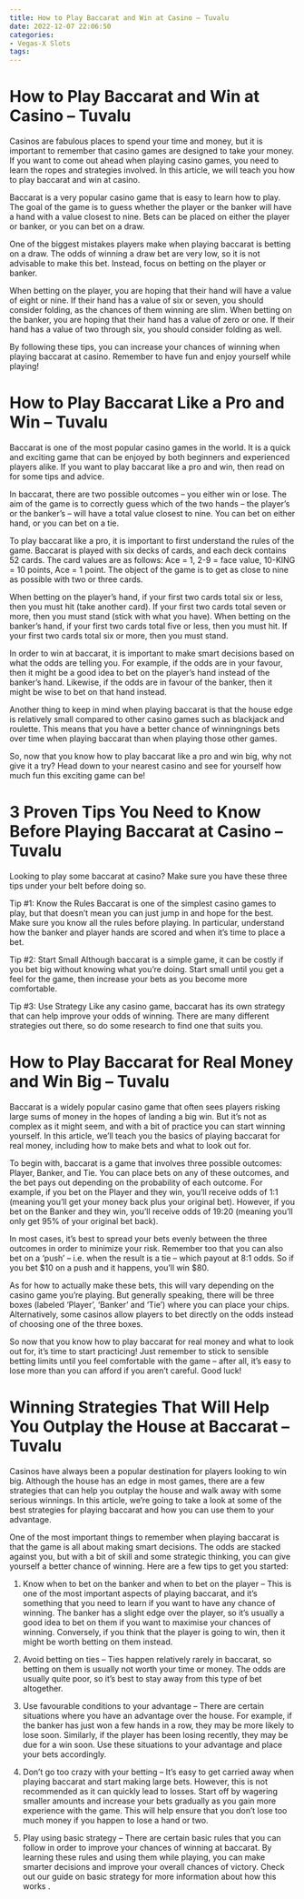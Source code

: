 ```yaml
---
title: How to Play Baccarat and Win at Casino – Tuvalu
date: 2022-12-07 22:06:50
categories:
- Vegas-X Slots
tags:
---
```



#  How to Play Baccarat and Win at Casino – Tuvalu

Casinos are fabulous places to spend your time and money, but it is important to remember that casino games are designed to take your money. If you want to come out ahead when playing casino games, you need to learn the ropes and strategies involved. In this article, we will teach you how to play baccarat and win at casino.

Baccarat is a very popular casino game that is easy to learn how to play. The goal of the game is to guess whether the player or the banker will have a hand with a value closest to nine. Bets can be placed on either the player or banker, or you can bet on a draw.

One of the biggest mistakes players make when playing baccarat is betting on a draw. The odds of winning a draw bet are very low, so it is not advisable to make this bet. Instead, focus on betting on the player or banker.

When betting on the player, you are hoping that their hand will have a value of eight or nine. If their hand has a value of six or seven, you should consider folding, as the chances of them winning are slim. When betting on the banker, you are hoping that their hand has a value of zero or one. If their hand has a value of two through six, you should consider folding as well.

By following these tips, you can increase your chances of winning when playing baccarat at casino. Remember to have fun and enjoy yourself while playing!

#  How to Play Baccarat Like a Pro and Win – Tuvalu

Baccarat is one of the most popular casino games in the world. It is a quick and exciting game that can be enjoyed by both beginners and experienced players alike. If you want to play baccarat like a pro and win, then read on for some tips and advice.

In baccarat, there are two possible outcomes – you either win or lose. The aim of the game is to correctly guess which of the two hands – the player’s or the banker’s – will have a total value closest to nine. You can bet on either hand, or you can bet on a tie.

To play baccarat like a pro, it is important to first understand the rules of the game. Baccarat is played with six decks of cards, and each deck contains 52 cards. The card values are as follows: Ace = 1, 2-9 = face value, 10-KING = 10 points, Ace = 1 point. The object of the game is to get as close to nine as possible with two or three cards.

When betting on the player’s hand, if your first two cards total six or less, then you must hit (take another card). If your first two cards total seven or more, then you must stand (stick with what you have). When betting on the banker’s hand, if your first two cards total five or less, then you must hit. If your first two cards total six or more, then you must stand.

In order to win at baccarat, it is important to make smart decisions based on what the odds are telling you. For example, if the odds are in your favour, then it might be a good idea to bet on the player’s hand instead of the banker’s hand. Likewise, if the odds are in favour of the banker, then it might be wise to bet on that hand instead.

Another thing to keep in mind when playing baccarat is that the house edge is relatively small compared to other casino games such as blackjack and roulette. This means that you have a better chance of winningnings bets over time when playing baccarat than when playing those other games.

So, now that you know how to play baccarat like a pro and win big, why not give it a try? Head down to your nearest casino and see for yourself how much fun this exciting game can be!

#  3 Proven Tips You Need to Know Before Playing Baccarat at Casino – Tuvalu

Looking to play some baccarat at casino? Make sure you have these three tips under your belt before doing so.

Tip #1: Know the Rules
Baccarat is one of the simplest casino games to play, but that doesn’t mean you can just jump in and hope for the best. Make sure you know all the rules before playing. In particular, understand how the banker and player hands are scored and when it’s time to place a bet.

Tip #2: Start Small
Although baccarat is a simple game, it can be costly if you bet big without knowing what you’re doing. Start small until you get a feel for the game, then increase your bets as you become more comfortable.

Tip #3: Use Strategy
Like any casino game, baccarat has its own strategy that can help improve your odds of winning. There are many different strategies out there, so do some research to find one that suits you.

#  How to Play Baccarat for Real Money and Win Big – Tuvalu

Baccarat is a widely popular casino game that often sees players risking large sums of money in the hopes of landing a big win. But it’s not as complex as it might seem, and with a bit of practice you can start winning yourself. In this article, we’ll teach you the basics of playing baccarat for real money, including how to make bets and what to look out for.

To begin with, baccarat is a game that involves three possible outcomes: Player, Banker, and Tie. You can place bets on any of these outcomes, and the bet pays out depending on the probability of each outcome. For example, if you bet on the Player and they win, you’ll receive odds of 1:1 (meaning you’ll get your money back plus your original bet). However, if you bet on the Banker and they win, you’ll receive odds of 19:20 (meaning you’ll only get 95% of your original bet back).

In most cases, it’s best to spread your bets evenly between the three outcomes in order to minimize your risk. Remember too that you can also bet on a ‘push’ – i.e. when the result is a tie – which payout at 8:1 odds. So if you bet $10 on a push and it happens, you’ll win $80.

As for how to actually make these bets, this will vary depending on the casino game you’re playing. But generally speaking, there will be three boxes (labeled ‘Player’, ‘Banker’ and ‘Tie’) where you can place your chips. Alternatively, some casinos allow players to bet directly on the odds instead of choosing one of the three boxes.

So now that you know how to play baccarat for real money and what to look out for, it’s time to start practicing! Just remember to stick to sensible betting limits until you feel comfortable with the game – after all, it’s easy to lose more than you can afford if you aren’t careful. Good luck!

#  Winning Strategies That Will Help You Outplay the House at Baccarat – Tuvalu

Casinos have always been a popular destination for players looking to win big. Although the house has an edge in most games, there are a few strategies that can help you outplay the house and walk away with some serious winnings. In this article, we’re going to take a look at some of the best strategies for playing baccarat and how you can use them to your advantage.

One of the most important things to remember when playing baccarat is that the game is all about making smart decisions. The odds are stacked against you, but with a bit of skill and some strategic thinking, you can give yourself a better chance of winning. Here are a few tips to get you started:

1) Know when to bet on the banker and when to bet on the player – This is one of the most important aspects of playing baccarat, and it’s something that you need to learn if you want to have any chance of winning. The banker has a slight edge over the player, so it’s usually a good idea to bet on them if you want to maximise your chances of winning. Conversely, if you think that the player is going to win, then it might be worth betting on them instead.

2) Avoid betting on ties – Ties happen relatively rarely in baccarat, so betting on them is usually not worth your time or money. The odds are usually quite poor, so it’s best to stay away from this type of bet altogether.

3) Use favourable conditions to your advantage – There are certain situations where you have an advantage over the house. For example, if the banker has just won a few hands in a row, they may be more likely to lose soon. Similarly, if the player has been losing recently, they may be due for a win soon. Use these situations to your advantage and place your bets accordingly.

4) Don’t go too crazy with your betting – It’s easy to get carried away when playing baccarat and start making large bets. However, this is not recommended as it can quickly lead to losses. Start off by wagering smaller amounts and increase your bets gradually as you gain more experience with the game. This will help ensure that you don’t lose too much money if you happen to lose a hand or two.

5) Play using basic strategy – There are certain basic rules that you can follow in order to improve your chances of winning at baccarat. By learning these rules and using them while playing, you can make smarter decisions and improve your overall chances of victory. Check out our guide on basic strategy for more information about how this works .
